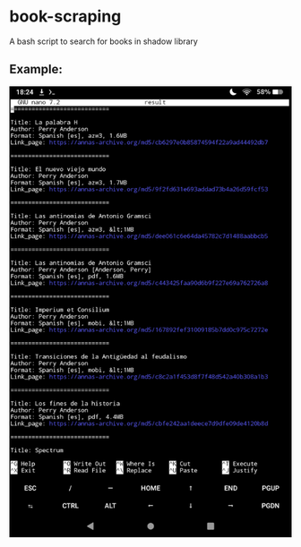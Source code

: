 # book-scraping
A bash script to search for books in shadow library

## Example:
![GitHub Logo](/Screenshot_20230502-182404.png)
